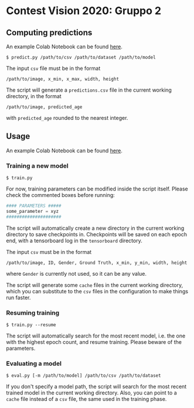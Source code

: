 # Contest Vision 2020: Gruppo 2

## Computing predictions
An example Colab Notebook can be found [here](https://colab.research.google.com/drive/1PT-gXpWP29AtDasRErDQYFy8U-B8r3RI?usp=sharing).

```
$ predict.py /path/to/csv /path/to/dataset /path/to/model
```
The input ``csv`` file must be in the format
```
/path/to/image, x_min, x_max, width, height 
```

The script will generate a ``predictions.csv`` file in the current working directory, in the format
```
/path/to/image, predicted_age
```
with ``predicted_age`` rounded to the nearest integer.

## Usage

An example Colab Notebook can be found [here](https://drive.google.com/file/d/1E0LlyhxDXdHvXirGupq6wlXo2bY95gQg/view?usp=sharing).

### Training a new model

```
$ train.py
```
For now, training parameters can be modified inside the script itself. Please check the commented boxes before running:

```python
#### PARAMETERS #####
some_parameter = xyz
#####################
```

The script will automatically create a new directory in the current working directory to save checkpoints in. Checkpoints will be saved on each epoch end, with a tensorboard log in the ``tensorboard`` directory.

The input ``csv`` must be in the format
```
/path/to/image, ID, Gender, Ground Truth, x_min, y_min, width, height
```
where ``Gender`` is currently not used, so it can be any value.

The script will generate some ``cache`` files in the current working directory, which you can substitute to the ``csv`` files in the configuration to make things run faster.

### Resuming training
```
$ train.py --resume
```
The script will automatically search for the most recent model, i.e. the one with the highest epoch count, and resume training. Please beware of the parameters.

### Evaluating a model

```
$ eval.py [-m /path/to/model] /path/to/csv /path/to/dataset
```

If you don't specify a model path, the script will search for the most recent trained model in the current working directory. Also, you can point to a ``cache`` file instead of a ``csv`` file, the same used in the training phase.